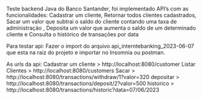 Teste backend Java do Banco Santander, foi implementado API’s com as funcionalidades: Cadastrar um cliente, Retornar todos clientes cadastrados, Sacar um valor que subtrai o saldo do cliente contando uma taxa de administração , Deposita um valor que aumenta o saldo de um determinado cliente e Consulta o histórico de transações por data

Para testar api: Fazer o import do arquivo api_interntebanking_2023-06-07 que esta na raiz do projeto e importar no Insomnia ou postman.

As urls da api:
Cadastrar um cliente > http://localhost:8080/customer
Listar Clientes > http://localhost:8080/customers
Sacar > http://localhost:8080/transactions/withdraw/1?valor=320
depositar > http://localhost:8080/transactions/deposit/2?valor=500
historico > http://localhost:8080/transactions/historic?data=07/06/2023


